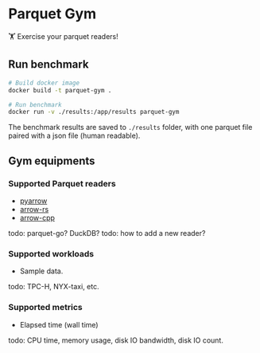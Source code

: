 # Parquet Gym

🏋️ Exercise your parquet readers!


## Run benchmark
```bash
# Build docker image
docker build -t parquet-gym .

# Run benchmark
docker run -v ./results:/app/results parquet-gym 
```

The benchmark results are saved to `./results` folder, with one parquet file paired with a json file (human readable). 

## Gym equipments
### Supported Parquet readers
- [pyarrow](https://arrow.apache.org/docs/python/parquet.html)
- [arrow-rs](https://docs.rs/parquet/latest/parquet/)
- [arrow-cpp](https://github.com/apache/arrow/tree/main/cpp/src/parquet)

todo: parquet-go? DuckDB?
todo: how to add a new reader?

### Supported workloads
- Sample data.

todo: TPC-H, NYX-taxi, etc.

### Supported metrics
- Elapsed time (wall time)

todo: CPU time, memory usage, disk IO bandwidth, disk IO count.

